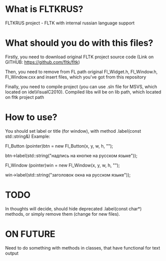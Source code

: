 # What is FLTKRUS?
FLTKRUS project - FLTK with internal russian language support

# What should you do with this files?
Firstly, you need to download original FLTK project source code (Link on GITHUB: https://github.com/fltk/fltk)

Then, you need to remove from FL path original Fl_Widget.h, Fl_Window.h, Fl_Window.cxx and insert files, which you've got from this repository

Finally, you need to compile project (you can use .sln file for MSVS, which located on ide\VisualC2010). Compiled libs will be on lib path, which located on fltk project path

# How to use?
You should set label or title (for window), with method .label(const std::string&)
Example:

Fl_Button (pointer)btn = new Fl_Button(x, y, w, h, "");

btn->label(std::string("надпись на кнопке на русском языке"));

Fl_Window (pointer)win = new Fl_Window(x, y, w, h, "");

win->label(std::string("заголовок окна на русском языке"));

# TODO
In thoughts will decide, should hide deprecated .label(const char*) methods, or simply remove them (change for new files).

# ON FUTURE
Need to do something with methods in classes, that have functional for text output
